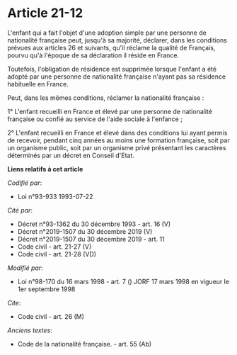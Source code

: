 # Article 21-12

L'enfant qui a fait l'objet d'une adoption simple par une personne de nationalité française peut, jusqu'à sa majorité,
déclarer, dans les conditions prévues aux articles 26 et suivants, qu'il réclame la qualité de Français, pourvu qu'à l'époque
de sa déclaration il réside en France.

Toutefois, l'obligation de résidence est supprimée lorsque l'enfant a été adopté par une personne de nationalité française
n'ayant pas sa résidence habituelle en France.

Peut, dans les mêmes conditions, réclamer la nationalité française :

1° L'enfant recueilli en France et élevé par une personne de nationalité française ou confié au service de l'aide sociale à
l'enfance ;

2° L'enfant recueilli en France et élevé dans des conditions lui ayant permis de recevoir, pendant cinq années au moins une
formation française, soit par un organisme public, soit par un organisme privé présentant les caractères déterminés par un
décret en Conseil d'Etat.

**Liens relatifs à cet article**

_Codifié par_:

  - Loi n°93-933 1993-07-22

_Cité par_:

  - Décret n°93-1362 du 30 décembre 1993 - art. 16 (V)
  - Décret n°2019-1507 du 30 décembre 2019 (V)
  - Décret n°2019-1507 du 30 décembre 2019 - art. 11
  - Code civil - art. 21-27 (V)
  - Code civil - art. 21-28 (VD)

_Modifié par_:

  - Loi n°98-170 du 16 mars 1998 - art. 7 () JORF 17 mars 1998 en vigueur le 1er septembre 1998

_Cite_:

  - Code civil - art. 26 (M)

_Anciens textes_:

  - Code de la nationalité française. - art. 55 (Ab)
